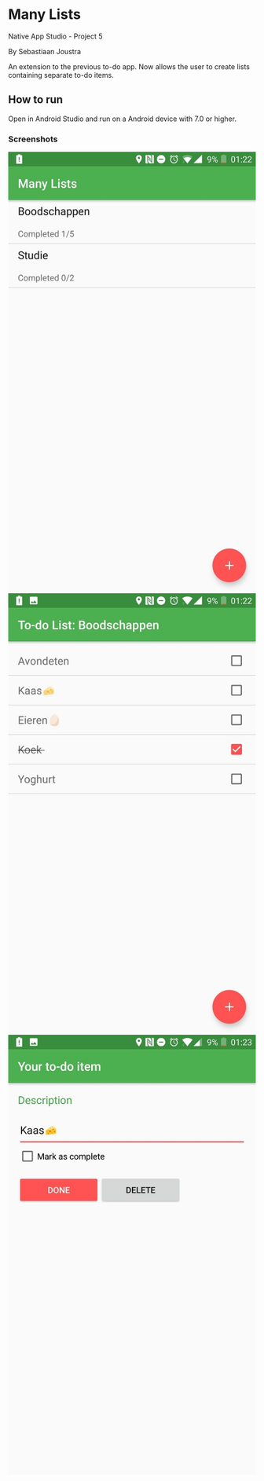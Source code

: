 # Many Lists

Native App Studio - Project 5

By Sebastiaan Joustra

An extension to the previous to-do app. Now allows the user to create lists containing separate to-do items.

## How to run

Open in Android Studio and run on a Android device with 7.0 or higher.

### Screenshots
![Screenshot 1](doc/screen1.jpg)
![Screenshot 2](doc/screen2.jpg)
![Screenshot 3](doc/screen3.jpg)